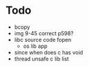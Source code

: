 # Todo
* bcopy
* img 9-45 correct p598?
* libc source code fopen
	* os lib app
* since when does c has void 
* thread unsafe c lib list
